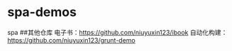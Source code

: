 # spa-demos
spa
##其他仓库
电子书：https://github.com/niuyuxin123/ibook
自动化构建：https://github.com/niuyuxin123/grunt-demo
